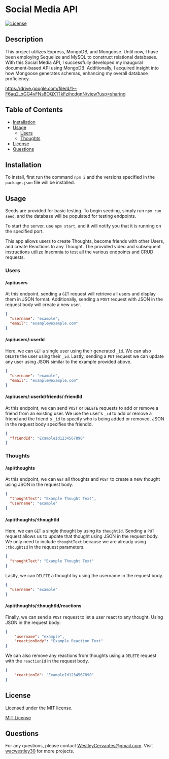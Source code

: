 # Social Media API

[![License](https://img.shields.io/badge/License-MIT-green.svg)](https://opensource.org/licenses/MIT)

## Description

This project utilizes Express, MongoDB, and Mongoose. Until now, I have been employing Sequelize and MySQL to construct relational databases. With this Social Media API, I successfully developed my inaugural document-based API using MongoDB. Additionally, I acquired insight into how Mongoose generates schemas, enhancing my overall database proficiency.

https://drive.google.com/file/d/1--F6aq2_oGG4vFNs8OQX1TkFzihcdgnN/view?usp=sharing

## Table of Contents

- [Installation](#installation)
- [Usage](#usage)
  - [Users](#users)
  - [Thoughts](#thoughts)
- [License](#license)
- [Questions](#questions)

## Installation

To install, first run the command `npm i` and the versions specified in the `package.json` file will be installed.

## Usage

Seeds are provided for basic testing. To begin seeding, simply run `npm run seed`, and the database will be populated for testing endpoints.

To start the server, use `npm start`, and it will notify you that it is running on the specified port.

This app allows users to create Thoughts, become friends with other Users, and create Reactions to any Thought. The provided video and subsequent instructions utilize Insomnia to test all the various endpoints and CRUD requests.

### Users

#### /api/users

At this endpoint, sending a `GET` request will retrieve all users and display them in JSON format. Additionally, sending a `POST` request with JSON in the request body will create a new user.

```json
{
  "username": "example",
  "email": "example@example.com"
}
```

#### /api/users/:userId
Here, we can `GET` a single user using their generated `_id`. We can also `DELETE` the user using their `_id`. Lastly, sending a `PUT` request we can update any user using JSON similar to the example provided above.

```json
{
  "username": "example",
  "email": "example@example.com"
}
```

#### /api/users/:userId/friends/:friendId
At this endpoint, we can send `POST` or `DELETE` requests to add or remove a friend from an existing user. We use the user's `_id` to add or remove a friend and the friend's `_id` to specify who is being added or removed. JSON in the request body specifies the friendId.

```json
{
  "friendId": "ExampleId1234567890"
}
```

### Thoughts

#### /api/thoughts
At this endpoint, we can `GET` all thoughts and `POST` to create a new thought using JSON in the request body.

```json
{
  "thoughtText": "Example Thought Text",
  "username": "example"
}
```

#### /api/thoughts/:thoughtId
Here, we can `GET` a single thought by using its `thoughtId`. Sending a `PUT` request allows us to update that thought using JSON in the request body. We only need to include `thoughtText` because we are already using `:thoughtId` in the request parameters.

```json
{
  "thoughtText": "Example Thought Text"
}
```

Lastly, we can `DELETE` a thought by using the username in the request body.

```json
{
  "username": "example"
}
```

#### /api/thoughts/:thoughtId/reactions
Finally, we can send a `POST` request to let a user react to any thought. Using JSON in the request body:

```json
{
    "username": "example",
    "reactionBody": "Example Reaction Text"
}
```

We can also remove any reactions from thoughts using a `DELETE` request with the `reactionId` in the request body.

```json
{
    "reactionId": "ExampleId1234567890"
}
```

## License

Licensed under the MIT license.

[MIT License](https://opensource.org/licenses/MIT)

## Questions

For any questions, please contact WestleyCervantes@gmail.com. Visit [wacwestley30](https://github.com/wacwestley30) for more projects.
